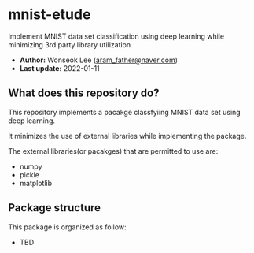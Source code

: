 # mnist-etude
Implement MNIST data set classification using deep learning while minimizing 3rd party library utilization

- **Author:** Wonseok Lee (aram_father@naver.com)
- **Last update:** 2022-01-11

## What does this repository do?

This repository implements a pacakge classfyiing MNIST data set using deep learning.

It minimizes the use of external libraries while implementing the package.

The external libraries(or pacakges) that are permitted to use are:

- numpy
- pickle
- matplotlib

## Package structure

This package is organized as follow:

- TBD